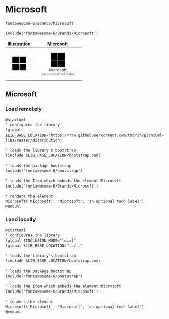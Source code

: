 # Microsoft


```text
fontawesome-6/Brands/Microsoft
```

```text
include('fontawesome-6/Brands/Microsoft')
```



| Illustration | Microsoft |
| :---: | :---: |
| ![illustration for Illustration](../../fontawesome-6/Brands/Microsoft.png) | ![illustration for Microsoft](../../fontawesome-6/Brands/Microsoft.Local.png) |




## Microsoft

### Load remotely
```plantuml
@startuml
' configures the library
!global $LIB_BASE_LOCATION="https://raw.githubusercontent.com/tmorin/plantuml-libs/master/distribution"

' loads the library's bootstrap
!include $LIB_BASE_LOCATION/bootstrap.puml

' loads the package bootstrap
include('fontawesome-6/bootstrap')

' loads the Item which embeds the element Microsoft
include('fontawesome-6/Brands/Microsoft')

' renders the element
Microsoft('Microsoft', 'Microsoft', 'an optional tech label')
@enduml
```

### Load locally
```plantuml
@startuml
' configures the library
!global $INCLUSION_MODE="local"
!global $LIB_BASE_LOCATION="../.."

' loads the library's bootstrap
!include $LIB_BASE_LOCATION/bootstrap.puml

' loads the package bootstrap
include('fontawesome-6/bootstrap')

' loads the Item which embeds the element Microsoft
include('fontawesome-6/Brands/Microsoft')

' renders the element
Microsoft('Microsoft', 'Microsoft', 'an optional tech label')
@enduml
```

